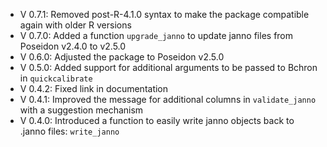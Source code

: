 - V 0.7.1: Removed post-R-4.1.0 syntax to make the package compatible again with older R versions
- V 0.7.0: Added a function `upgrade_janno` to update janno files from Poseidon v2.4.0 to v2.5.0
- V 0.6.0: Adjusted the package to Poseidon v2.5.0
- V 0.5.0: Added support for additional arguments to be passed to Bchron in `quickcalibrate`
- V 0.4.2: Fixed link in documentation
- V 0.4.1: Improved the message for additional columns in `validate_janno` with a suggestion mechanism
- V 0.4.0: Introduced a function to easily write janno objects back to .janno files: `write_janno`